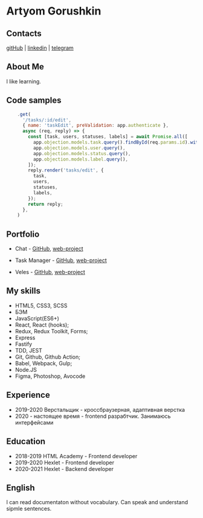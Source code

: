 # Artyom Gorushkin

## Contacts

[gitHub](https://github.com/gorushkin) | [linkedin](https://www.linkedin.com/in/gorushkin/) | [telegram](http://t.me/artyomgorushkin)

## About Me

I like learning.

## Code samples

```javascript
    .get(
      '/tasks/:id/edit',
      { name: 'taskEdit', preValidation: app.authenticate },
      async (req, reply) => {
        const [task, users, statuses, labels] = await Promise.all([
          app.objection.models.task.query().findById(req.params.id).withGraphJoined('labels'),
          app.objection.models.user.query(),
          app.objection.models.status.query(),
          app.objection.models.label.query(),
        ]);
        reply.render('tasks/edit', {
          task,
          users,
          statuses,
          labels,
        });
        return reply;
      },
    )
```

## Portfolio

* Chat - [GitHub](https://github.com/gorushkin/frontend-project-lvl4), [web-project](https://polar-thicket-77600.herokuapp.com/)

* Task Manager - [GitHub](https://github.com/gorushkin/taskmanager), [web-project](https://taskmanager-gav.herokuapp.com/)

* Veles - [GitHub](https://github.com/gorushkin/veles), [web-project](https://gorushkin.github.io/veles/)

## My skills

* HTML5, CSS3, SCSS
* БЭМ
* JavaScript(ES6+)
* React, React (hooks);
* Redux, Redux Toolkit, Forms;
* Express
* Fastify
* TDD, JEST
* Git, Github, Github Action;
* Babel, Webpack, Gulp;
* Node.JS
* Figma, Photoshop, Avocode

## Experience

* 2019-2020 Верстальщик - кроссбраузерная, адаптивная верстка
* 2020 - настоящее время - frontend разрабтчик. Занимаюсь интерфейсами

## Education

* 2018-2019 HTML Academy - Frontend developer
* 2019-2020 Hexlet - Frontend developer
* 2020-2021 Hexlet - Backend developer

## English

I can read documentaton without vocabulary. Can speak and understand sipmle sentences.